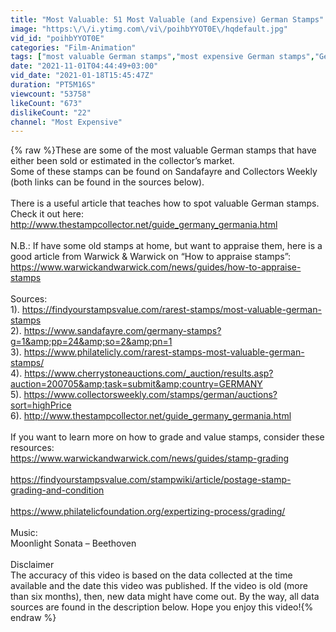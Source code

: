 ```yaml
---
title: "Most Valuable: 51 Most Valuable (and Expensive) German Stamps"
image: "https:\/\/i.ytimg.com\/vi\/poihbYYOT0E\/hqdefault.jpg"
vid_id: "poihbYYOT0E"
categories: "Film-Animation"
tags: ["most valuable German stamps","most expensive German stamps","German stamps for collectors"]
date: "2021-11-01T04:44:49+03:00"
vid_date: "2021-01-18T15:45:47Z"
duration: "PT5M16S"
viewcount: "53758"
likeCount: "673"
dislikeCount: "22"
channel: "Most Expensive"
---
```

{% raw %}These are some of the most valuable German stamps that have either been sold or estimated in the collector’s market. <br />Some of these stamps can be found on Sandafayre and Collectors Weekly (both links can be found in the sources below). <br /><br />There is a useful article that teaches how to spot valuable German stamps. Check it out here: <a rel="nofollow" target="blank" href="http://www.thestampcollector.net/guide_germany_germania.html">http://www.thestampcollector.net/guide_germany_germania.html</a> <br /><br />N.B.: If have some old stamps at home, but want to appraise them, here is a good article from Warwick &amp; Warwick on “How to appraise stamps”: <a rel="nofollow" target="blank" href="https://www.warwickandwarwick.com/news/guides/how-to-appraise-stamps">https://www.warwickandwarwick.com/news/guides/how-to-appraise-stamps</a><br /><br />Sources:<br />1). <a rel="nofollow" target="blank" href="https://findyourstampsvalue.com/rarest-stamps/most-valuable-german-stamps">https://findyourstampsvalue.com/rarest-stamps/most-valuable-german-stamps</a> <br />2). <a rel="nofollow" target="blank" href="https://www.sandafayre.com/germany-stamps?g=1&amp;pp=24&amp;so=2&amp;pn=1">https://www.sandafayre.com/germany-stamps?g=1&amp;pp=24&amp;so=2&amp;pn=1</a>   <br />3). <a rel="nofollow" target="blank" href="https://www.philatelicly.com/rarest-stamps-most-valuable-german-stamps/">https://www.philatelicly.com/rarest-stamps-most-valuable-german-stamps/</a>   <br />4). <a rel="nofollow" target="blank" href="https://www.cherrystoneauctions.com/_auction/results.asp?auction=200705&amp;task=submit&amp;country=GERMANY">https://www.cherrystoneauctions.com/_auction/results.asp?auction=200705&amp;task=submit&amp;country=GERMANY</a> <br />5). <a rel="nofollow" target="blank" href="https://www.collectorsweekly.com/stamps/german/auctions?sort=highPrice">https://www.collectorsweekly.com/stamps/german/auctions?sort=highPrice</a> <br />6). <a rel="nofollow" target="blank" href="http://www.thestampcollector.net/guide_germany_germania.html">http://www.thestampcollector.net/guide_germany_germania.html</a> <br /><br />If you want to learn more on how to grade and value stamps, consider these resources: <br /><a rel="nofollow" target="blank" href="https://www.warwickandwarwick.com/news/guides/stamp-grading">https://www.warwickandwarwick.com/news/guides/stamp-grading</a><br /><br /><a rel="nofollow" target="blank" href="https://findyourstampsvalue.com/stampwiki/article/postage-stamp-grading-and-condition">https://findyourstampsvalue.com/stampwiki/article/postage-stamp-grading-and-condition</a><br /><br /><a rel="nofollow" target="blank" href="https://www.philatelicfoundation.org/expertizing-process/grading/">https://www.philatelicfoundation.org/expertizing-process/grading/</a><br /><br />Music:<br />Moonlight Sonata – Beethoven<br /><br />Disclaimer <br />The accuracy of this video is based on the data collected at the time available and the date this video was published. If the video is old (more than six months), then, new data might have come out. By the way, all data sources are found in the description below. Hope you enjoy this video!{% endraw %}
